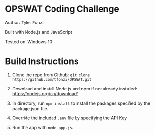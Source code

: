 # OPSWAT Coding Challenge

Author: Tyler Fonzi

Built with Node.js and JavaScript

Tested on: Windows 10

# Build Instructions

1. Clone the repo from Github: `git clone https://github.com/tfonzi/OPSWAT.git`

2. Download and install Node.js and npm if not already installed: https://nodejs.org/en/download/

2. In directory, run `npm install` to install the packages specified by the package.json file.

3. Override the included `.env` file by specifying the API Key

4. Run the app with `node app.js`.
